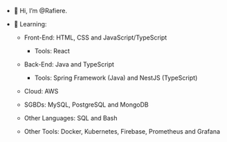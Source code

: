 - 👋 Hi, I’m @Rafiere.

- 👀 Learning:

  - Front-End: HTML, CSS and JavaScript/TypeScript
    - Tools: React

  - Back-End: Java and TypeScript
    - Tools: Spring Framework (Java) and NestJS (TypeScript)

  - Cloud: AWS

  - SGBDs: MySQL, PostgreSQL and MongoDB

  - Other Languages: SQL and Bash

  - Other Tools: Docker, Kubernetes, Firebase, Prometheus and Grafana
